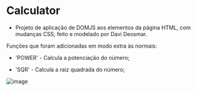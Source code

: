 # Calculator

* Projeto de aplicação de DOMJS aos elementos da página HTML, com mudanças CSS, feito e modelado por Davi Deosmar.

Funções que foram adicionadas em modo extra às normais:

- 'POWER' - Calcula a potenciação do número;

- 'SQR' - Calcula a raiz quadrada do número;

![image](https://user-images.githubusercontent.com/91736880/213174517-d888b1b6-b705-410e-9b81-5a811aca8772.png)
 
